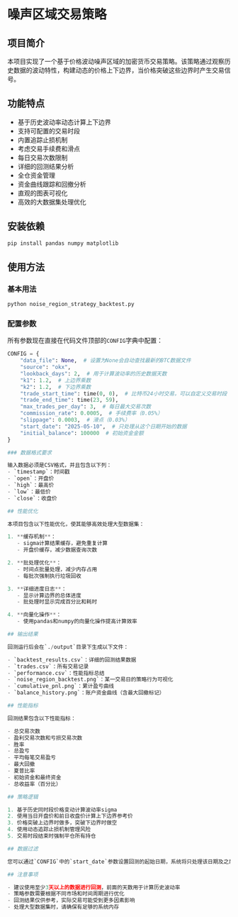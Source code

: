 # 噪声区域交易策略

## 项目简介

本项目实现了一个基于价格波动噪声区域的加密货币交易策略。该策略通过观察历史数据的波动特性，构建动态的价格上下边界，当价格突破这些边界时产生交易信号。

## 功能特点

- 基于历史波动率动态计算上下边界
- 支持可配置的交易时段
- 内置追踪止损机制
- 考虑交易手续费和滑点
- 每日交易次数限制
- 详细的回测结果分析
- 全仓资金管理
- 资金曲线跟踪和回撤分析
- 直观的图表可视化
- 高效的大数据集处理优化

## 安装依赖

```bash
pip install pandas numpy matplotlib
```

## 使用方法

### 基本用法

```bash
python noise_region_strategy_backtest.py
```

### 配置参数

所有参数现在直接在代码文件顶部的`CONFIG`字典中配置：

```python
CONFIG = {
    "data_file": None,  # 设置为None会自动查找最新的BTC数据文件
    "source": "okx",
    "lookback_days": 2,  # 用于计算波动率的历史数据天数
    "k1": 1.2,  # 上边界乘数
    "k2": 1.2,  # 下边界乘数
    "trade_start_time": time(0, 0),  # 比特币24小时交易，可以自定义交易时段
    "trade_end_time": time(23, 59),
    "max_trades_per_day": 3,  # 每日最大交易次数
    "commission_rate": 0.0005,  # 手续费率（0.05%）
    "slippage": 0.0003,  # 滑点（0.03%）
    "start_date": "2025-05-10",  # 只处理从这个日期开始的数据
    "initial_balance": 100000  # 初始资金金额
}

### 数据格式要求

输入数据必须是CSV格式，并且包含以下列：
- `timestamp`：时间戳
- `open`：开盘价
- `high`：最高价
- `low`：最低价
- `close`：收盘价

## 性能优化

本项目包含以下性能优化，使其能够高效处理大型数据集：

1. **缓存机制**：
   - sigma计算结果缓存，避免重复计算
   - 开盘价缓存，减少数据查询次数

2. **批处理优化**：
   - 时间点批量处理，减少内存占用
   - 每批次强制执行垃圾回收

3. **详细进度日志**：
   - 显示计算边界的总体进度
   - 批处理时显示完成百分比和耗时

4. **向量化操作**：
   - 使用pandas和numpy的向量化操作提高计算效率

## 输出结果

回测运行后会在`./output`目录下生成以下文件：

- `backtest_results.csv`：详细的回测结果数据
- `trades.csv`：所有交易记录
- `performance.csv`：性能指标总结
- `noise_region_backtest.png`：某一交易日的策略行为可视化
- `cumulative_pnl.png`：累计盈亏曲线
- `balance_history.png`：账户资金曲线（含最大回撤标记）

## 性能指标

回测结果包含以下性能指标：

- 总交易次数
- 盈利交易次数和亏损交易次数
- 胜率
- 总盈亏
- 平均每笔交易盈亏
- 最大回撤
- 夏普比率
- 初始资金和最终资金
- 总收益率（百分比）

## 策略逻辑

1. 基于历史同时段价格变动计算波动率sigma
2. 使用当日开盘价和前日收盘价计算上下边界参考价
3. 价格突破上边界时做多，突破下边界时做空
4. 使用动态追踪止损机制管理风险
5. 交易时段结束时强制平仓所有持仓

## 数据过滤

您可以通过`CONFIG`中的`start_date`参数设置回测的起始日期，系统将只处理该日期及之后的数据。这有助于聚焦分析特定时间段，或者减少数据量加快处理速度。

## 注意事项

- 建议使用至少3天以上的数据进行回测，前面的天数用于计算历史波动率
- 策略参数需要根据不同市场和时间周期进行优化
- 回测结果仅供参考，实际交易可能受到更多因素影响
- 处理大型数据集时，请确保有足够的系统内存